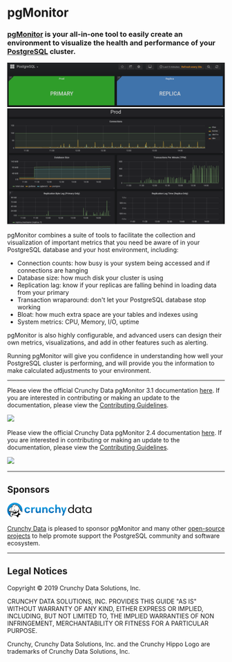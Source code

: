 # pgMonitor

### [pgMonitor](https://github.com/CrunchyData/pgMonitor) is your all-in-one tool to easily create an environment to visualize the health and performance of your [PostgreSQL](http://www.postgresql.org/) cluster.

![pgMonitor](hugo/static/images/pgmonitor_top_level.png)
![pgMonitor](hugo/static/images/pgmonitor_pgdetails.png)

pgMonitor combines a suite of tools to facilitate the collection and visualization of important metrics that you need be aware of in your PostgreSQL database and your host environment, including:

- Connection counts: how busy is your system being accessed and if connections are hanging
- Database size: how much disk your cluster is using
- Replication lag: know if your replicas are falling behind in loading data from your primary
- Transaction wraparound: don't let your PostgreSQL database stop working
- Bloat: how much extra space are your tables and indexes using
- System metrics: CPU, Memory, I/O, uptime

pgMonitor is also highly configurable, and advanced users can design their own metrics, visualizations, and add in other features such as alerting.

Running pgMonitor will give you confidence in understanding how well your PostgreSQL cluster is performing, and will provide you the information to make calculated adjustments to your environment.

---

Please view the official Crunchy Data pgMonitor 3.1 documentation [here](https://access.crunchydata.com/documentation/pgmonitor/3.1/). If you are interested in contributing or making an update to the documentation, please view the [Contributing Guidelines](https://access.crunchydata.com/documentation/pgmonitor/3.1/contributing/).

[<img src="https://access.crunchydata.com/documentation/pgmonitor/3.1/images/btn.png">](https://access.crunchydata.com/documentation/pgmonitor/3.1/)

Please view the official Crunchy Data pgMonitor 2.4 documentation [here](https://access.crunchydata.com/documentation/pgmonitor/2.4/). If you are interested in contributing or making an update to the documentation, please view the [Contributing Guidelines](https://access.crunchydata.com/documentation/pgmonitor/2.4/contributing/).

[<img src="https://access.crunchydata.com/documentation/pgmonitor/2.4/images/btn.png">](https://access.crunchydata.com/documentation/pgmonitor/2.4/)

---

## Sponsors

[![Crunchy Data](/hugo/static/images/crunchy_logo.png)](https://www.crunchydata.com/)

[Crunchy Data](https://www.crunchydata.com/) is pleased to sponsor pgMonitor and many other [open-source projects](https://github.com/CrunchyData/) to help promote support the PostgreSQL community and software ecosystem.

---

## Legal Notices

Copyright © 2019 Crunchy Data Solutions, Inc.

CRUNCHY DATA SOLUTIONS, INC. PROVIDES THIS GUIDE "AS IS" WITHOUT WARRANTY OF ANY KIND, EITHER EXPRESS OR IMPLIED, INCLUDING, BUT NOT LIMITED TO, THE IMPLIED WARRANTIES OF NON INFRINGEMENT, MERCHANTABILITY OR FITNESS FOR A PARTICULAR PURPOSE.

Crunchy, Crunchy Data Solutions, Inc. and the Crunchy Hippo Logo are trademarks of Crunchy Data Solutions, Inc.
